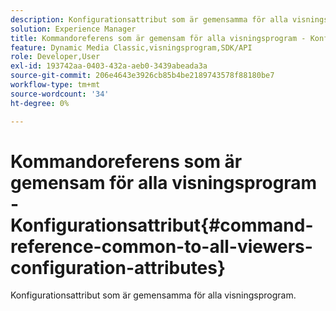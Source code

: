 ```yaml
---
description: Konfigurationsattribut som är gemensamma för alla visningsprogram.
solution: Experience Manager
title: Kommandoreferens som är gemensam för alla visningsprogram - Konfigurationsattribut
feature: Dynamic Media Classic,visningsprogram,SDK/API
role: Developer,User
exl-id: 193742aa-0403-432a-aeb0-3439abeada3a
source-git-commit: 206e4643e3926cb85b4be2189743578f88180be7
workflow-type: tm+mt
source-wordcount: '34'
ht-degree: 0%

---
```


# Kommandoreferens som är gemensam för alla visningsprogram - Konfigurationsattribut{#command-reference-common-to-all-viewers-configuration-attributes}

Konfigurationsattribut som är gemensamma för alla visningsprogram.
